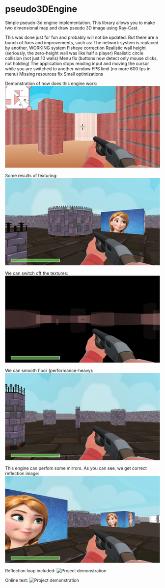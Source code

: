 # pseudo3DEngine
Simple pseudo-3d engine implementation. This library allows you to make two dimensional map and draw pseudo 3D image using Ray-Cast.

This was done just for fun and probably will not be updated. But there are a bunch of fixes and improvements, such as:
The network system is replaced by another, WORKING system
Fisheye correction
Realistic wall height (seriously, the zero-height wall was like half a player)
Realistic circle collision (not just 10 walls)
Menu fix (buttons now detect only mouse clicks, not holding)
The application stops reading input and moving the cursor while you are switched to another window
FPS limit (no more 600 fps in menu)
Missing resources fix
Small optimizations

Demonstration of how does this engine work:
![Project demonstration](demo/demo_engine.jpg)

Some results of texturing:
![Project demonstration](demo/demo_just_textures.png)

We can switch off the textures:
![Project demonstration](demo/demo_textures_off.png)

We can smooth floor (performance-heavy):
![Project demonstration](demo/demo_smooth.png)

This engine can perfom some mirrors. As you can see, we get correct reflection image:
![Project demonstration](demo/demo_mirror.png)

Reflection loop included:
![Project demonstration](demo_mirror_loop.png)

Online test:
![Project demonstration](demo_online.png)

